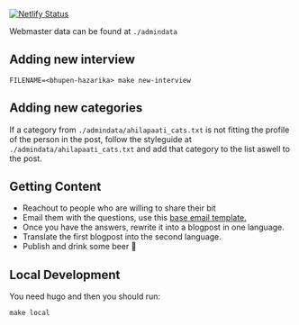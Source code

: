 [![Netlify Status](https://api.netlify.com/api/v1/badges/79b3f989-2581-45b6-b13b-3feb9f63c49d/deploy-status)](https://app.netlify.com/sites/ahilapati/deploys)

Webmaster data can be found at `./admindata`

## Adding new interview
```
FILENAME=<bhupen-hazarika> make new-interview
```

## Adding new categories
If a category from `./admindata/ahilapaati_cats.txt` is not fitting the profile of the person in the post, follow the styleguide at `./admindata/ahilapaati_cats.txt` and add that category to the list aswell to the post.

## Getting Content
- Reachout to people who are willing to share their bit
- Email them with the questions, use this [base email template.](https://docs.google.com/document/d/1mlcdgEgrHkv9KnIzu3zHcxetXizyWUY_Kxwb9GsKZOs/edit?usp=sharing)
- Once you have the answers, rewrite it into a blogpost in one language.
- Translate the first blogpost into the second language.
- Publish and drink some beer 🍻


## Local Development
You need hugo and then you should run:
```
make local
```
